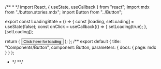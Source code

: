 /**
 * 
 */
import React, { useState, useCallback } from "react";
import mdx from "./button.stories.mdx";
import Button from "../Button";

export const LoadingState = () => {
  const [loading, setLoading] = useState(false);
  const onClick = useCallback(() => {
    setLoading(true);
  }, [setLoading]);

  return (
    <Button loading={loading} onClick={onClick}>
      Click here for loading
    </Button>
  );
};
/**
export default {
  title: "Components/Button",
  component: Button,
  parameters: {
    docs: {
      page: mdx
    }
  }
};
* */
**/